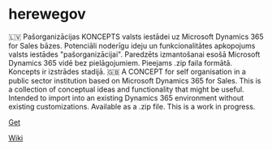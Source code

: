 # herewegov
🇱🇻 Pašorganizācijas KONCEPTS valsts iestādei uz Microsoft Dynamics 365 for Sales bāzes.
Potenciāli noderīgu ideju un funkcionalitātes apkopojums valsts iestādes "pašorganizācijai".
Paredzēts izmantošanai esošā Microsoft Dynamics 365 vidē bez pielāgojumiem.
Pieejams .zip faila formātā. Koncepts ir izstrādes stadijā.
🇬🇧 A CONCEPT for self organisation in a public sector institution based on Microsoft Dynamics 365 for Sales.
This is a collection of conceptual ideas and functionality that might be useful.
Intended to import into an existing Dynamics 365 environment without existing customizations.
Available as a .zip file. This is a work in progress.

<a href="https://github.com/candynamics/herewegov/releases/tag/herewegov">Get</a>

<a href="https://github.com/candynamics/herewegov/wiki">Wiki</a>
